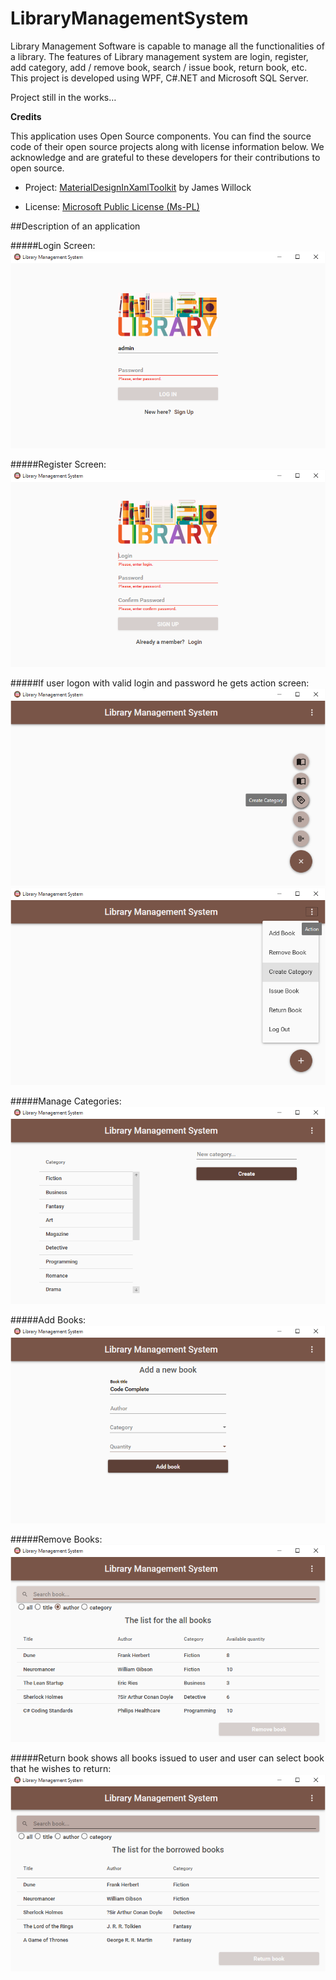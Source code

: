 ﻿# LibraryManagementSystem
Library Management Software is capable to manage all the functionalities of a library.
The features of Library management system are login, register, add category, add / remove book, search / issue book, return book, etc. 
This project is developed using WPF, C#.NET and Microsoft SQL Server. 

Project still in the works…

**Credits**



This application uses Open Source components. You can find the source code of their open source projects along with license information below. We acknowledge and are grateful to these developers for their contributions to open source.



* Project: [MaterialDesignInXamlToolkit] by James Willock

* License: [Microsoft Public License (Ms-PL)]

[Microsoft Public License (Ms-PL)]: <https://github.com/ButchersBoy/MaterialDesignInXamlToolkit/blob/master/License>



[MaterialDesignInXamlToolkit]: <https://github.com/ButchersBoy/MaterialDesignInXamlToolkit> 

##Description of an application

#####Login Screen: 
![Login Screen][login]

#####Register Screen:
![Register Screen][register]

#####If user logon with valid login and password he gets action screen:
![Dashboard Screen][dashboard]
![Menu][menu]

#####Manage Categories:
![Category Screen][category]

#####Add Books:
![Add Books][add]

#####Remove Books:
![Remove Books][remove]

#####Return book shows all books issued to user and user can select book that he wishes to return:
![Return Book][borrowed]

[login]: https://github.com/Stayrony/LibraryManagementSystem/blob/master/GitHubDescription/Login.png "Login Screen"
[register]: https://github.com/Stayrony/LibraryManagementSystem/blob/master/GitHubDescription/Register.png "Register Screen"
[dashboard]: https://github.com/Stayrony/LibraryManagementSystem/blob/master/GitHubDescription/Dashboard.png "Dashboard Screen"
[menu]: https://github.com/Stayrony/LibraryManagementSystem/blob/master/GitHubDescription/Menu.png "Main menu"
[category]: https://github.com/Stayrony/LibraryManagementSystem/blob/master/GitHubDescription/CreateCategory.png "Category Screen"
[add]: https://github.com/Stayrony/LibraryManagementSystem/blob/master/GitHubDescription/CreateBook.png "Create Book"
[remove]: https://github.com/Stayrony/LibraryManagementSystem/blob/master/GitHubDescription/AllBooks.png "Remove Book"
[borrowed]: https://github.com/Stayrony/LibraryManagementSystem/blob/master/GitHubDescription/Borrowed.png "Return Book"



